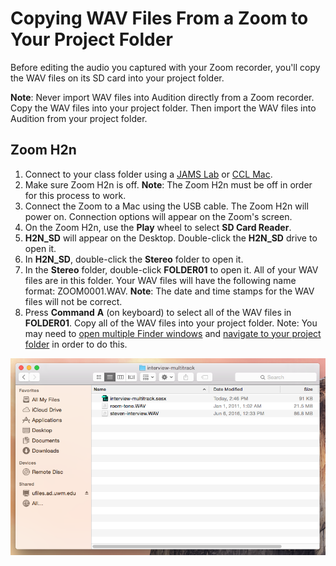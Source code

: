 # Copying WAV Files From a Zoom to Your Project Folder

Before editing the audio you captured with your Zoom recorder, you'll copy the WAV files on its SD card into your project folder. 

**Note**: Never import WAV files into Audition directly from a Zoom recorder. Copy the WAV files into your project folder. Then import the WAV files into Audition from your project folder.

## Zoom H2n

1. Connect to your class folder using a [JAMS Lab](https://jjloomis.gitbooks.io/file-and-folder-management/content/connecting-in-jams-lab.html) or [CCL Mac](https://jjloomis.gitbooks.io/file-and-folder-management/content/connecting-in-campus-computer-lab.html).
2. Make sure Zoom H2n is off. **Note**: The Zoom H2n must be off in order for this process to work.
3. Connect the Zoom to a Mac using the USB cable. The Zoom H2n will power on. Connection options will appear on the Zoom's screen.
4. On the Zoom H2n, use the **Play** wheel to select **SD Card Reader**.
5. **H2N\_SD** will appear on the Desktop. Double-click the **H2N\_SD** drive to open it.
6. In **H2N\_SD**, double-click the **Stereo** folder to open it.
7. In the **Stereo** folder, double-click **FOLDER01** to open it. All of your WAV files are in this folder. Your WAV files will have the following name format: ZOOM0001.WAV. **Note**: The date and time stamps for the WAV files will not be correct.
8. Press **Command** **A** \(on keyboard\) to select all of the WAV files in **FOLDER01**. Copy all of the WAV files into your project folder. Note: You may need to [open multiple Finder windows](https://jjloomis.gitbooks.io/file-and-folder-management/content/opening-multiple-finder-windows.html) and [navigate to your project folder](https://jjloomis.gitbooks.io/file-and-folder-management/content/navigating-folder-tree.html) in order to do this.

![Renamed WAV files in the project folder.](/assets/copying-wav-files-to-project-folder.png)

